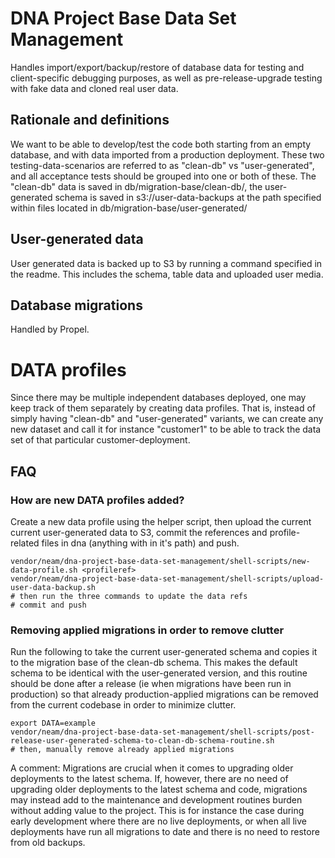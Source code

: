 DNA Project Base Data Set Management
===========================

Handles import/export/backup/restore of database data for testing and client-specific debugging purposes, as well as pre-release-upgrade testing with fake data and cloned real user data.

## Rationale and definitions

We want to be able to develop/test the code both starting from an empty database, and with data imported from a production deployment. These two testing-data-scenarios are referred to as "clean-db" vs "user-generated", and all acceptance tests should be grouped into one or both of these.
The "clean-db" data is saved in db/migration-base/clean-db/, the user-generated schema is saved in s3://user-data-backups at the path specified within files located in db/migration-base/user-generated/

## User-generated data
User generated data is backed up to S3 by running a command specified in the readme. This includes the schema, table data and uploaded user media.

## Database migrations
Handled by Propel. 

# DATA profiles
Since there may be multiple independent databases deployed, one may keep track of them separately by creating data profiles. That is, instead of simply having "clean-db" and "user-generated" variants, we can create any new dataset and call it for instance "customer1" to be able to track the data set of that particular customer-deployment. 

## FAQ

### How are new DATA profiles added?

Create a new data profile using the helper script, then upload the current current user-generated data to S3, commit the references and profile-related files in dna (anything with <profileref> in it's path) and push.

    vendor/neam/dna-project-base-data-set-management/shell-scripts/new-data-profile.sh <profileref>
    vendor/neam/dna-project-base-data-set-management/shell-scripts/upload-user-data-backup.sh
    # then run the three commands to update the data refs
    # commit and push

### Removing applied migrations in order to remove clutter

Run the following to take the current user-generated schema and copies it to the migration base of the clean-db schema. This makes the default schema to be identical with the user-generated version, and this routine should be done after a release (ie when migrations have been run in production) so that already production-applied migrations can be removed from the current codebase in order to minimize clutter.

    export DATA=example
    vendor/neam/dna-project-base-data-set-management/shell-scripts/post-release-user-generated-schema-to-clean-db-schema-routine.sh
    # then, manually remove already applied migrations

A comment: Migrations are crucial when it comes to upgrading older deployments to the latest schema. If, however, there are no need of upgrading older deployments to the latest schema and code, migrations may instead add to the maintenance and development routines burden without adding value to the project. This is for instance the case during early development where there are no live deployments, or when all live deployments have run all migrations to date and there is no need to restore from old backups.
